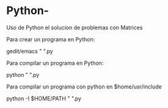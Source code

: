 # Python-
Uso de Python el solucion de problemas con Matrices


Para crear un programa en Python:

gedit/emacs "      ".py

Para compilar un programa en Python:

python "         ".py

Para compilar un programa con python en $home/usr/include

python -I $HOME/PATH "        ".py
